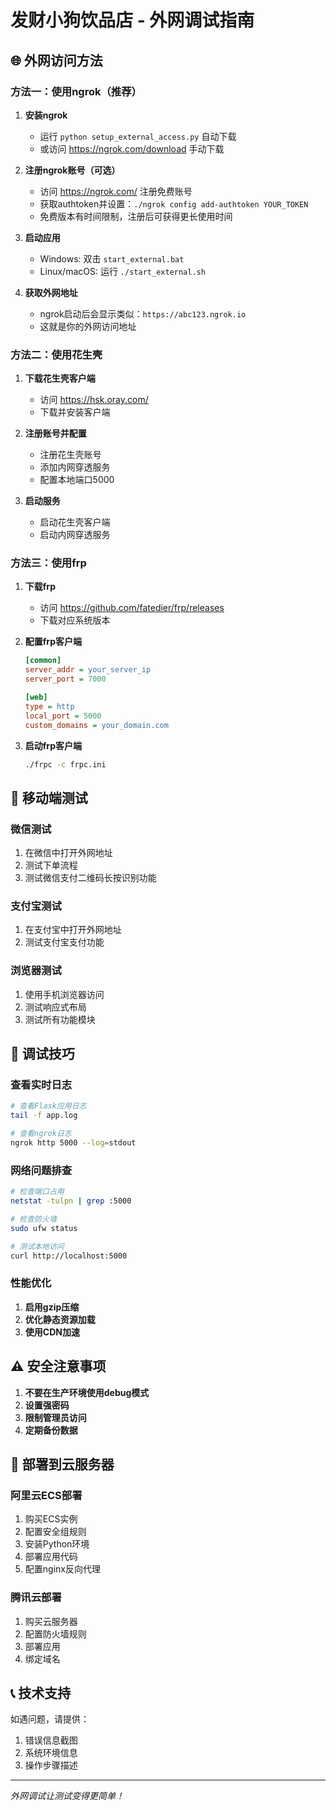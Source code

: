 # 发财小狗饮品店 - 外网调试指南

## 🌐 外网访问方法

### 方法一：使用ngrok（推荐）

1. **安装ngrok**
   - 运行 `python setup_external_access.py` 自动下载
   - 或访问 https://ngrok.com/download 手动下载

2. **注册ngrok账号（可选）**
   - 访问 https://ngrok.com/ 注册免费账号
   - 获取authtoken并设置：`./ngrok config add-authtoken YOUR_TOKEN`
   - 免费版本有时间限制，注册后可获得更长使用时间

3. **启动应用**
   - Windows: 双击 `start_external.bat`
   - Linux/macOS: 运行 `./start_external.sh`

4. **获取外网地址**
   - ngrok启动后会显示类似：`https://abc123.ngrok.io`
   - 这就是你的外网访问地址

### 方法二：使用花生壳

1. **下载花生壳客户端**
   - 访问 https://hsk.oray.com/
   - 下载并安装客户端

2. **注册账号并配置**
   - 注册花生壳账号
   - 添加内网穿透服务
   - 配置本地端口5000

3. **启动服务**
   - 启动花生壳客户端
   - 启动内网穿透服务

### 方法三：使用frp

1. **下载frp**
   - 访问 https://github.com/fatedier/frp/releases
   - 下载对应系统版本

2. **配置frp客户端**
   ```ini
   [common]
   server_addr = your_server_ip
   server_port = 7000

   [web]
   type = http
   local_port = 5000
   custom_domains = your_domain.com
   ```

3. **启动frp客户端**
   ```bash
   ./frpc -c frpc.ini
   ```

## 📱 移动端测试

### 微信测试
1. 在微信中打开外网地址
2. 测试下单流程
3. 测试微信支付二维码长按识别功能

### 支付宝测试
1. 在支付宝中打开外网地址
2. 测试支付宝支付功能

### 浏览器测试
1. 使用手机浏览器访问
2. 测试响应式布局
3. 测试所有功能模块

## 🔧 调试技巧

### 查看实时日志
```bash
# 查看Flask应用日志
tail -f app.log

# 查看ngrok日志
ngrok http 5000 --log=stdout
```

### 网络问题排查
```bash
# 检查端口占用
netstat -tulpn | grep :5000

# 检查防火墙
sudo ufw status

# 测试本地访问
curl http://localhost:5000
```

### 性能优化
1. **启用gzip压缩**
2. **优化静态资源加载**
3. **使用CDN加速**

## ⚠️ 安全注意事项

1. **不要在生产环境使用debug模式**
2. **设置强密码**
3. **限制管理员访问**
4. **定期备份数据**

## 🚀 部署到云服务器

### 阿里云ECS部署
1. 购买ECS实例
2. 配置安全组规则
3. 安装Python环境
4. 部署应用代码
5. 配置nginx反向代理

### 腾讯云部署
1. 购买云服务器
2. 配置防火墙规则
3. 部署应用
4. 绑定域名

## 📞 技术支持

如遇问题，请提供：
1. 错误信息截图
2. 系统环境信息
3. 操作步骤描述

---

*外网调试让测试变得更简单！*
